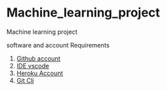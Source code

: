 # Machine_learning_project
Machine learning project 


software and account Requirements

1. [Github account](https://github.com)
2. [IDE vscode](https://code.visualstudio.com)
3. [Heroku Account](https://dashboard.heroku.com/login)
4. [Git Cli](https://git-scm.com/docs/gitcli)